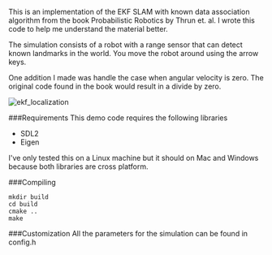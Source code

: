 This is an implementation of the EKF SLAM with known data association algorithm from the book Probabilistic Robotics by Thrun et. al. I wrote this code to help me understand the material better.

The simulation consists of a robot with a range sensor that can detect known landmarks in the world. You move the robot around using the arrow keys.

One addition I made was handle the case when angular velocity is zero. The original code found in the book would result in a divide by zero.

![ekf_localization](https://cloud.githubusercontent.com/assets/1471705/23337133/36ce48a4-fc38-11e6-952f-f79a08a3ccc1.png)

###Requirements
This demo code requires the following libraries
- SDL2
- Eigen

I've only tested this on a Linux machine but it should on Mac and Windows because both libraries are cross platform.

###Compiling
```
mkdir build
cd build
cmake ..
make
```
###Customization
All the parameters for the simulation can be found in config.h
